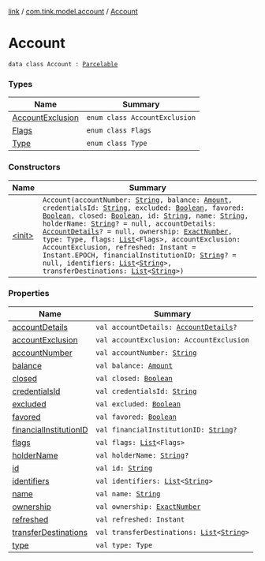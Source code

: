 [link](../../index.md) / [com.tink.model.account](../index.md) / [Account](./index.md)

# Account

`data class Account : `[`Parcelable`](https://developer.android.com/reference/android/os/Parcelable.html)

### Types

| Name | Summary |
|---|---|
| [AccountExclusion](-account-exclusion/index.md) | `enum class AccountExclusion` |
| [Flags](-flags/index.md) | `enum class Flags` |
| [Type](-type/index.md) | `enum class Type` |

### Constructors

| Name | Summary |
|---|---|
| [&lt;init&gt;](-init-.md) | `Account(accountNumber: `[`String`](https://kotlinlang.org/api/latest/jvm/stdlib/kotlin/-string/index.html)`, balance: `[`Amount`](../../com.tink.model.misc/-amount/index.md)`, credentialsId: `[`String`](https://kotlinlang.org/api/latest/jvm/stdlib/kotlin/-string/index.html)`, excluded: `[`Boolean`](https://kotlinlang.org/api/latest/jvm/stdlib/kotlin/-boolean/index.html)`, favored: `[`Boolean`](https://kotlinlang.org/api/latest/jvm/stdlib/kotlin/-boolean/index.html)`, closed: `[`Boolean`](https://kotlinlang.org/api/latest/jvm/stdlib/kotlin/-boolean/index.html)`, id: `[`String`](https://kotlinlang.org/api/latest/jvm/stdlib/kotlin/-string/index.html)`, name: `[`String`](https://kotlinlang.org/api/latest/jvm/stdlib/kotlin/-string/index.html)`, holderName: `[`String`](https://kotlinlang.org/api/latest/jvm/stdlib/kotlin/-string/index.html)`? = null, accountDetails: `[`AccountDetails`](../-account-details/index.md)`? = null, ownership: `[`ExactNumber`](../../com.tink.model.misc/-exact-number/index.md)`, type: Type, flags: `[`List`](https://kotlinlang.org/api/latest/jvm/stdlib/kotlin.collections/-list/index.html)`<Flags>, accountExclusion: AccountExclusion, refreshed: Instant = Instant.EPOCH, financialInstitutionID: `[`String`](https://kotlinlang.org/api/latest/jvm/stdlib/kotlin/-string/index.html)`? = null, identifiers: `[`List`](https://kotlinlang.org/api/latest/jvm/stdlib/kotlin.collections/-list/index.html)`<`[`String`](https://kotlinlang.org/api/latest/jvm/stdlib/kotlin/-string/index.html)`>, transferDestinations: `[`List`](https://kotlinlang.org/api/latest/jvm/stdlib/kotlin.collections/-list/index.html)`<`[`String`](https://kotlinlang.org/api/latest/jvm/stdlib/kotlin/-string/index.html)`>)` |

### Properties

| Name | Summary |
|---|---|
| [accountDetails](account-details.md) | `val accountDetails: `[`AccountDetails`](../-account-details/index.md)`?` |
| [accountExclusion](account-exclusion.md) | `val accountExclusion: AccountExclusion` |
| [accountNumber](account-number.md) | `val accountNumber: `[`String`](https://kotlinlang.org/api/latest/jvm/stdlib/kotlin/-string/index.html) |
| [balance](balance.md) | `val balance: `[`Amount`](../../com.tink.model.misc/-amount/index.md) |
| [closed](closed.md) | `val closed: `[`Boolean`](https://kotlinlang.org/api/latest/jvm/stdlib/kotlin/-boolean/index.html) |
| [credentialsId](credentials-id.md) | `val credentialsId: `[`String`](https://kotlinlang.org/api/latest/jvm/stdlib/kotlin/-string/index.html) |
| [excluded](excluded.md) | `val excluded: `[`Boolean`](https://kotlinlang.org/api/latest/jvm/stdlib/kotlin/-boolean/index.html) |
| [favored](favored.md) | `val favored: `[`Boolean`](https://kotlinlang.org/api/latest/jvm/stdlib/kotlin/-boolean/index.html) |
| [financialInstitutionID](financial-institution-i-d.md) | `val financialInstitutionID: `[`String`](https://kotlinlang.org/api/latest/jvm/stdlib/kotlin/-string/index.html)`?` |
| [flags](flags.md) | `val flags: `[`List`](https://kotlinlang.org/api/latest/jvm/stdlib/kotlin.collections/-list/index.html)`<Flags>` |
| [holderName](holder-name.md) | `val holderName: `[`String`](https://kotlinlang.org/api/latest/jvm/stdlib/kotlin/-string/index.html)`?` |
| [id](id.md) | `val id: `[`String`](https://kotlinlang.org/api/latest/jvm/stdlib/kotlin/-string/index.html) |
| [identifiers](identifiers.md) | `val identifiers: `[`List`](https://kotlinlang.org/api/latest/jvm/stdlib/kotlin.collections/-list/index.html)`<`[`String`](https://kotlinlang.org/api/latest/jvm/stdlib/kotlin/-string/index.html)`>` |
| [name](name.md) | `val name: `[`String`](https://kotlinlang.org/api/latest/jvm/stdlib/kotlin/-string/index.html) |
| [ownership](ownership.md) | `val ownership: `[`ExactNumber`](../../com.tink.model.misc/-exact-number/index.md) |
| [refreshed](refreshed.md) | `val refreshed: Instant` |
| [transferDestinations](transfer-destinations.md) | `val transferDestinations: `[`List`](https://kotlinlang.org/api/latest/jvm/stdlib/kotlin.collections/-list/index.html)`<`[`String`](https://kotlinlang.org/api/latest/jvm/stdlib/kotlin/-string/index.html)`>` |
| [type](type.md) | `val type: Type` |
